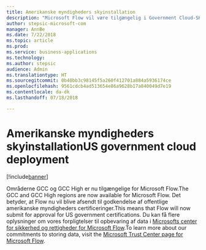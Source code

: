 ```yaml
---
title: Amerikanske myndigheders skyinstallation
description: "Microsoft Flow vil være tilgængelig i Government Cloud-SKU'er, herunder GCC og GCC High, men omfatter ikke DoD-skyen."
author: stepsic-microsoft-com
manager: AnnBe
ms.date: 7/22/2018
ms.topic: article
ms.prod: 
ms.service: business-applications
ms.technology: 
ms.author: stepsic
audience: Admin
ms.translationtype: HT
ms.sourcegitcommit: 0b40bb3c98145f5a260f412701a884a5936174ce
ms.openlocfilehash: 9561cdcb4ad513654e86a9628b17a840049d7e19
ms.contentlocale: da-dk
ms.lasthandoff: 07/18/2018

---
```

# <a name="us-government-cloud-deployment"></a><span data-ttu-id="749e2-103">Amerikanske myndigheders skyinstallation</span><span class="sxs-lookup"><span data-stu-id="749e2-103">US government cloud deployment</span></span>


[!include[banner](../../includes/banner.md)]

<span data-ttu-id="749e2-104">Områderne GCC og GCC High er nu tilgængelige for Microsoft Flow.</span><span class="sxs-lookup"><span data-stu-id="749e2-104">The GCC and GCC High regions are now available for Microsoft Flow.</span></span> <span data-ttu-id="749e2-105">Det betyder, at Flow nu vil blive afsendt til godkendelse af offentlige amerikanske myndigheders certificeringer.</span><span class="sxs-lookup"><span data-stu-id="749e2-105">This means that Flow will now submit for approval for US government certifications.</span></span> <span data-ttu-id="749e2-106">Du kan få flere oplysninger om vores forpligtelser til opbevaring af data i [Microsofts center for sikkerhed og rettigheder for Microsoft Flow](https://www.microsoft.com/en-us/TrustCenter/CloudServices/business-application-platform/data-location).</span><span class="sxs-lookup"><span data-stu-id="749e2-106">To learn more about our commitments to storing data, visit the [Microsoft Trust Center page for Microsoft Flow](https://www.microsoft.com/en-us/TrustCenter/CloudServices/business-application-platform/data-location).</span></span>

